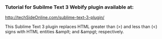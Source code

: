 <h3>Tutorial for Subilme Text 3 Webify plugin available at:</h3>

http://techSideOnline.com/sublime-text-3-plugin/

This Sublime Text 3 plugin replaces HTML greater than (>) and less than (<) signs with HTML entities &amplt; and &ampgt; respectively. 

